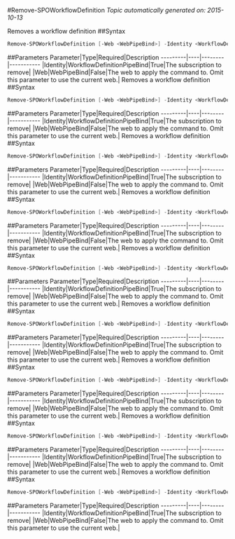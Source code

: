 #Remove-SPOWorkflowDefinition
*Topic automatically generated on: 2015-10-13*

Removes a workflow definition
##Syntax
```powershell
Remove-SPOWorkflowDefinition [-Web <WebPipeBind>] -Identity <WorkflowDefinitionPipeBind>
```


##Parameters
Parameter|Type|Required|Description
---------|----|--------|-----------
|Identity|WorkflowDefinitionPipeBind|True|The subscription to remove|
|Web|WebPipeBind|False|The web to apply the command to. Omit this parameter to use the current web.|
Removes a workflow definition
##Syntax
```powershell
Remove-SPOWorkflowDefinition [-Web <WebPipeBind>] -Identity <WorkflowDefinitionPipeBind>
```


##Parameters
Parameter|Type|Required|Description
---------|----|--------|-----------
|Identity|WorkflowDefinitionPipeBind|True|The subscription to remove|
|Web|WebPipeBind|False|The web to apply the command to. Omit this parameter to use the current web.|
Removes a workflow definition
##Syntax
```powershell
Remove-SPOWorkflowDefinition [-Web <WebPipeBind>] -Identity <WorkflowDefinitionPipeBind>
```


##Parameters
Parameter|Type|Required|Description
---------|----|--------|-----------
|Identity|WorkflowDefinitionPipeBind|True|The subscription to remove|
|Web|WebPipeBind|False|The web to apply the command to. Omit this parameter to use the current web.|
Removes a workflow definition
##Syntax
```powershell
Remove-SPOWorkflowDefinition [-Web <WebPipeBind>] -Identity <WorkflowDefinitionPipeBind>
```


##Parameters
Parameter|Type|Required|Description
---------|----|--------|-----------
|Identity|WorkflowDefinitionPipeBind|True|The subscription to remove|
|Web|WebPipeBind|False|The web to apply the command to. Omit this parameter to use the current web.|
Removes a workflow definition
##Syntax
```powershell
Remove-SPOWorkflowDefinition [-Web <WebPipeBind>] -Identity <WorkflowDefinitionPipeBind>
```


##Parameters
Parameter|Type|Required|Description
---------|----|--------|-----------
|Identity|WorkflowDefinitionPipeBind|True|The subscription to remove|
|Web|WebPipeBind|False|The web to apply the command to. Omit this parameter to use the current web.|
Removes a workflow definition
##Syntax
```powershell
Remove-SPOWorkflowDefinition [-Web <WebPipeBind>] -Identity <WorkflowDefinitionPipeBind>
```


##Parameters
Parameter|Type|Required|Description
---------|----|--------|-----------
|Identity|WorkflowDefinitionPipeBind|True|The subscription to remove|
|Web|WebPipeBind|False|The web to apply the command to. Omit this parameter to use the current web.|
Removes a workflow definition
##Syntax
```powershell
Remove-SPOWorkflowDefinition [-Web <WebPipeBind>] -Identity <WorkflowDefinitionPipeBind>
```


##Parameters
Parameter|Type|Required|Description
---------|----|--------|-----------
|Identity|WorkflowDefinitionPipeBind|True|The subscription to remove|
|Web|WebPipeBind|False|The web to apply the command to. Omit this parameter to use the current web.|
Removes a workflow definition
##Syntax
```powershell
Remove-SPOWorkflowDefinition [-Web <WebPipeBind>] -Identity <WorkflowDefinitionPipeBind>
```


##Parameters
Parameter|Type|Required|Description
---------|----|--------|-----------
|Identity|WorkflowDefinitionPipeBind|True|The subscription to remove|
|Web|WebPipeBind|False|The web to apply the command to. Omit this parameter to use the current web.|
Removes a workflow definition
##Syntax
```powershell
Remove-SPOWorkflowDefinition [-Web <WebPipeBind>] -Identity <WorkflowDefinitionPipeBind>
```


##Parameters
Parameter|Type|Required|Description
---------|----|--------|-----------
|Identity|WorkflowDefinitionPipeBind|True|The subscription to remove|
|Web|WebPipeBind|False|The web to apply the command to. Omit this parameter to use the current web.|
